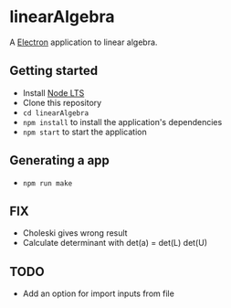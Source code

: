 # linearAlgebra

A [Electron](http://electron.atom.io) application to linear algebra.

## Getting started

- Install [Node LTS](https://nodejs.org)
- Clone this repository
- `cd linearAlgebra`
- `npm install` to install the application's dependencies
- `npm start` to start the application

## Generating a app
- `npm run make`


## FIX 
- Choleski gives wrong result
- Calculate determinant with det(a) = det(L) det(U)

## TODO 
- Add an option for import inputs from file 